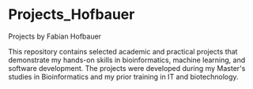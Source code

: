 # Projects_Hofbauer
Projects by Fabian Hofbauer

This repository contains selected academic and practical projects that demonstrate my hands-on skills in bioinformatics, machine learning, and software development. The projects were developed during my Master's studies in Bioinformatics and my prior training in IT and biotechnology.
